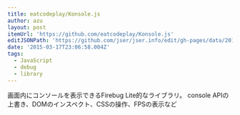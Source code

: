 ```yaml
---
title: eatcodeplay/Konsole.js
author: azu
layout: post
itemUrl: 'https://github.com/eatcodeplay/Konsole.js'
editJSONPath: 'https://github.com/jser/jser.info/edit/gh-pages/data/2015/03/index.json'
date: '2015-03-17T23:06:58.004Z'
tags:
  - JavaScript
  - debug
  - library
---
```

画面内にコンソールを表示できるFirebug Lite的なライブラリ。
console APIの上書き、DOMのインスペクト、CSSの操作、FPSの表示など
